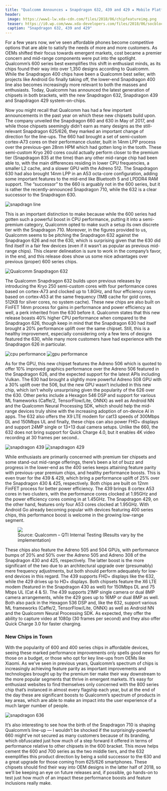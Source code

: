 ```yaml
---
title: "Qualcomm Announces ★ Snapdragon 632, 439 and 429 ★ Mobile Platforms"
header:
 image: https://www1-lw.xda-cdn.com/files/2018/06/chipfeatureimg.png
 teaser: https://i0.wp.com/www.xda-developers.com/files/2018/06/socblock.png?resize=320,160
 caption: "Snapdragon 632, 439 and 429"
---
```

For a few years now, we’ve seen affordable phones become competitive options that are able to satisfy the needs of more and more customers. As OEMs shifted their focus towards emergent markets, cost became a premier concern and mid-range components were put into the spotlight. Qualcomm’s 600 series best exemplifies this shift in enthusiast minds, as its chips found their way into over 1,350 designs according to Qualcomm. While the Snapdragon 400 chips have been a Qualcomm best seller, with projects like Android Go finally taking off, the lower-end Snapdragon 400 line also becomes increasingly more relevant to both the masses and enthusiasts. Today, Qualcomm has announced the latest generation of chipsets in both brackets, with the new Snapdragon 632, Snapdragon 439 and Snapdragon 429 system-on-chips.

Now you might recall that Qualcomm has had a few important announcements in the past year on which these new chipsets build upon. The company unveiled the Snapdragon 660 and 630 in May of 2017, and while those chipsets seemingly didn’t earn as many designs as the still-relevant Snapdragon 625/626, they marked an important change of direction for the line-ups. The 660 had brought a set of semi-custom cortex-A73 cores on their performance cluster, built in 14nm LPP process over the previous-gen 28nm HPM which had gotten long in the tooth. These semi-custom Kryo 260 cores could actually perform closer to the premium tier (Snapdragon 835 at the time) than any other mid-range chip had been able to, with the main differences residing in lower CPU frequencies, a smaller L2 cache, and a slower GPU with the Adreno 512. The Snapdragon 630 had also brought 14nm LPP in an A53 octa-core configuration, adding some important features to the mid-end like Bluetooth 5 and LPDDR4 RAM support. The “successor” to the 660 is arguably not in the 600 series, but it is rather the recently-announced Snapdragon 710, while the 632 is a clear successor to the Snapdragon 630.

![snapdragn line](https://www.xda-developers.com/files/2018/06/snapdragonline.png)

This is an important distinction to make because while the 600 series had gotten such a powerful boost in CPU performance, putting it into a semi-premium category, Qualcomm opted to make such a setup its own discrete tier with the Snapdragon 710. Moreover, in the figures provided to us, Qualcomm seems to be pitching the Snapdragon 632 against the Snapdragon 626 and not the 630, which is surprising given that the 630 did find itself in a fair few devices (even if it wasn’t as popular as previous mid-range chips). This clearer delineation is sure to work in the company’s favor, in the end, and this release does show us some nice advantages over previous (proper) 600 series chips.

![Qualcomm Snapdragon 632](https://www1-lw.xda-cdn.com/files/2018/06/Qualcomm-Snapdragon-632-Logo-768x358.png)

The Qualcomm Snapdragon 632 builds upon previous releases by introducing the Kryo 250 semi-custom cores with four performance cores based on cortex-A73 and clocked up to 1.8GHz, and four efficiency cores based on cortex-A53 at the same frequency (1MB cache for gold cores, 512KB for silver cores, no system cache). These new chips are also built on FinFET 14nm process for gains in performance and power efficiency as well, a perk inherited from the 630 before it. Qualcomm states that this new release boasts 40% higher CPU performance when compared to the Snapdragon 626, though keep in mind that the Snapdragon 630 had itself brought a 20% performance uplift over the same chipset. Still, this is a healthy improvement, especially considering only a few tens of designs featured the 630, while many more customers have had experience with the Snapdragon 626 in particular.

![cpu performance](https://www1-lw.xda-cdn.com/files/2018/06/snapdragon-632-439-429-cpu-performance-2.png)
![gpu performance](https://www1-lw.xda-cdn.com/files/2018/06/snapdragon-632-439-429-gpu-performance.png)

As for the GPU, this new chipset features the Adreno 506 which is quoted to offer 10% improved graphics performance over the Adreno 506 featured in the Snapdragon 626, and the expected support for the latest APIs including Vulkan. The 630 had brought a slightly more powerful Adreno 508 GPU with a 30% uplift over the 506, but the new GPU wasn’t included in this new chip, which isn’t wholly unsurprising given the popularity of the 626 over the 630. Other perks include a Hexagon 546 DSP and support for various ML frameworks (Caffe/2, TensorFlow/Lite, ONNX) as well as Android NN and the Qualcomm Neural Processing SDK, which should help the mid-range devices truly shine with the increasing adoption of on-device AI in apps. The 632 also offers the X9 LTE modem for cat13 speeds of 300Mbps DL and 150Mbps UL and finally, these chips can also power FHD+ displays and support 24MP single or 13+13 dual camera setups. Unlike the 660, the 632 does not bring support for Quick Charge 4.0, but it enables 4K video recording at 30 frames per second..

![snapdragon 439](https://www1-lw.xda-cdn.com/files/2018/06/Qualcomm-Snapdragon-439-Logo.png)
![snapdragon 429](https://www1-lw.xda-cdn.com/files/2018/06/Qualcomm-Snapdragon-429-Logo.png)

While enthusiasts are primarily concerned with premium tier chipsets and some stand-out mid-range offerings, there’s been a lot of buzz and progress in the lower-end as the 400 series keeps attaining feature parity with previous-year premium chips, and healthy performance boosts. This is even truer for the 439 & 429, which bring a performance uplift of 25% over the Snapdragon 430 & 425, respectively. Both chips are built on 12nm FinFET process for better power efficiency. The 439 brings 8 cortex A53 cores in two clusters, with the performance cores clocked at 1.95GHz and the power efficiency cores coming in at 1.45GHz. The Snapdragon 429, on the other hand, features only four A53 cores clocked at 1.95GHz. With Android Go already becoming popular with devices featuring 400 series chips, this performance boost is welcome in the growing low-range segment.

<figure><img src="https://www1-lw.xda-cdn.com/files/2018/06/snapdragon-632-439-429-battery-life-talk-time-768x338.png"/>
<figcaption>Source: Qualcomm – QTI Internal Testing (Results vary by the implementation)</figcaption></figure>

These chips also feature the Adreno 505 and 504 GPUs, with performance bumps of 20% and 50% over the Adreno 505 and Adreno 308 of the Snapdragon 430 and 425, respectively. The latter boost is the more significant of the two due to an architectural upgrade over (presumably) mere frequency adjustments, but both should perform adequately for low-end devices in this regard. The 439 supports FHD+ displays like the 632, while the 429 drives up to HD+ displays. Both chipsets feature the X6 LTE modem (featured in the Snapdragon 430 as well) for 150Mbps DL and 75 Mbps UL (Cat 4 & 5). The 439 supports 21MP single camera or dual 8MP camera arrangements, while the 429 goes up to 16MP or dual 8MP as well. Both also pack in the Hexagon 536 DSP and, like the 632, support various ML frameworks (Caffe/2, TensorFlow/Lite, ONNX) as well as Android NN and the Qualcomm Neural Processing SDK. As expected, they offer the ability to capture video at 1080p (30 frames per second) and they also offer Quick Charge 3.0 for faster charging.

### New Chips in Town
With the popularity of 600 and 400 series chips in affordable devices, seeing these marked performance improvements only spells good news for those on a budget, or those who opt for key line-ups from OEMs like Xiaomi. As we’ve seen in previous years, Qualcomm’s spectrum of chips is increasingly achieving feature parity as important improvements and technologies brought up by the premium tier make their way downstream to the more popular segments that thrive in emergent markets. It’s easy for enthusiast websites to find themselves only concerned with the 800 series chip that’s instanced in almost every flagship each year, but at the end of the day these are significant boosts to Qualcomm’s spectrum of products in key areas, which are able to make an impact into the user experience of a much larger number of people.

![snapdragon 636](https://www.xda-developers.com/files/2018/06/socblock.png)

It’s also interesting to see how the birth of the Snapdragon 710 is shaping Qualcomm’s line-up — I wouldn’t be shocked if the surprisingly-powerful 660 might’ve not secured as many customers because of its branding, which obfuscated just how much of a step forward it offered in terms of performance relative to other chipsets in the 600 bracket. This move helps cement the 600 and 700 series as the two middle tiers, and the 632 exemplifies this product direction by being a solid successor to the 630 and a great upgrade for those coming from 625/626 smartphones. These chipsets should find their way into OEM designs in the latter half of 2018, so we’ll be keeping an eye on future releases and, if possible, go hands-on to test just how much of an impact these performance boosts and feature inclusions really make.
